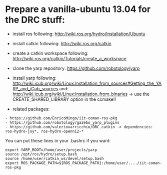 Prepare a vanilla-ubuntu 13.04 for the DRC stuff:
=========

- install ros following: http://wiki.ros.org/hydro/Installation/Ubuntu

- install catkin following: http://wiki.ros.org/catkin

- create a catkin workspace following: http://wiki.ros.org/catkin/Tutorials/create_a_workspace

- clone the yarp repository: https://github.com/robotology/yarp

- install yarp following: http://wiki.icub.org/wiki/Linux:Installation_from_sources#Getting_the_YARP_and_iCub_sources
                     and: http://wiki.icub.org/wiki/Linux:Installation_from_binaries
  -> use the CREATE_SHARED_LIBRARY option in the ccmake!!

- related packages: 
```
- https://github.com/EnricoMingo/iit-coman-ros-pkg
- https://github.com/robotology/gazebo_yarp_plugins
- https://github.com/valeriovarricchio/DRC_catkin -> dependencies: ros-hydro-joy*, ros-hydro-openni2-*
```

You can put these lines in your .bashrc if you want:
```
export YARP_ROOT=/home/user/projects/yarp
source /opt/ros/hydro/setup.bash
source /home/user/catkin_ws/devel/setup.bash
export ROS_PACKAGE_PATH=${ROS_PACKAGE_PATH}:/home/user/..../iit-coman-ros-pkg
```
